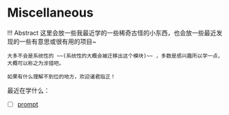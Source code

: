 # Miscellaneous

!!! Abstract
    这里会放一些我最近学的一些稀奇古怪的小东西，也会放一些最近发现的一些有意思或很有用的项目~

    大多不会是系统性的 ~~(系统性的大概会被迁移出这个模块)~~ ，多数是感兴趣所以学一点，大概可以称之为涉猎吧。
    
    如果有什么理解不到位的地方，欢迎诸君指正！

最近在学什么：

- [ ] [prompt](./prompt/prompt.md)